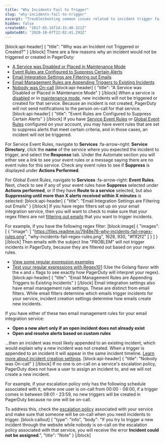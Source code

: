 ```yaml
---
title: "Why Incidents Fail to Trigger"
slug: "why-incidents-fail-to-trigger"
excerpt: "Troubleshooting common issues related to incident trigger failure"
hidden: false
createdAt: "2017-05-16T14:15:40.321Z"
updatedAt: "2020-10-07T22:02:41.293Z"
---
```

[block:api-header]
{
  "title": "Why was an Incident not Triggered or Created?"
}
[/block]
There are a few reasons why an incident would not be triggered or created in PagerDuty:
- [A Service was Disabled or Placed in Maintenance Mode](#section-a-service-was-disabled-or-placed-in-maintenance-mode)
- [Event Rules are Configured to Suppress Certain Alerts](https://support.pagerduty.com/docs/why-incidents-fail-to-trigger#section-event-rules-are-configured-to-suppress-certain-alerts)
- [Email Integration Settings are Filtering out Emails](#section-email-integration-settings-are-filtering-out-emails)
- [Email Management Rules are Appending Triggers to Existing Incidents](#section-email-management-rules-are-appending-triggers-to-existing-incidents)
- [Nobody was On-call](#section-nobody-was-on-call) 
[block:api-header]
{
  "title": "A Service was Disabled or Placed in Maintenance Mode"
}
[/block]
When a service is [disabled](/docs/maintenance-windows#section-disable-a-service) or in [maintenance mode](/docs/maintenance-windows#section-scheduling-maintenance), new incidents will not be triggered or created for that service. Because an incident is not created, PagerDuty will not send notifications to the person on-call for that service.
[block:api-header]
{
  "title": "Event Rules are Configured to Suppress Certain Alerts"
}
[/block]
If you have [Service Event Rules](https://support.pagerduty.com/docs/event-management#section-configure-event-rules-for-a-service) or [Global Event Rules](https://support.pagerduty.com/docs/global-event-rules) configured on your account, you may have event rules that are set to suppress alerts that meet certain criteria, and in those cases, an incident will not be triggered. 

For Service Event Rules, navigate to **Services** :fa-arrow-right: **Service Directory**, click the **name** of the service where you expected the incident to trigger, and select the **Response** tab. 
Under the Automate section you will either see a link to see your event rules or a message saying there are no event rules for this service. Check any event rules to see if **Suppress** is displayed under **Actions Performed**.

For Global Event Rules, navigate to **Services** :fa-arrow-right: **Event Rules**. Next, check to see if any of your event rules have **Suppress** selected under **Actions performed**, or if they have **Route to a service** selected, but also **Suppressing until more than X alerts received within X minutes** is selected:
[block:api-header]
{
  "title": "Email Integration Settings are Filtering out Emails"
}
[/block]
If you have regex filters set up on your email integration service, then you will want to check to make sure that your regex filters are not [filtering out emails](doc:email-management-filters-and-rules#section-limit-noise-with-email-integration-filters) that you want to trigger incidents.

For example, if you have the following regex filter:
[block:image]
{
  "images": [
    {
      "image": [
        "https://files.readme.io/7948e76-why-incidents-fail-regex-rules.png",
        "why-incidents-fail-regex-rules.png",
        1628,
        930,
        "#f1f2f2"
      ]
    }
  ]
}
[/block]
Then emails with the subject line "PROBLEM" will not trigger incidents in PagerDuty, because they are filtered out based on your regex rules.
- [View some regular expression examples](/docs/email-management-filters-and-rules#section-regular-expression-tips-examples)
- [Test your regular expressions with Regex101](https://regex101.com/) (Use the Golang flavor with the `m` and `s` flags to see exactly how PagerDuty will interpret your regex).
[block:api-header]
{
  "title": "Email Management Rules are Appending Triggers to Existing Incidents"
}
[/block]
Email integration settings also have email management rule settings. These are distinct from email filters. While email filters determine which emails trigger incidents for your service, incident creation settings determine how emails create new incidents. 

If you have either of these two email management rules for your email integration service:

- **Open a new alert only if an open incident does not already exist**
- **Open and resolve alerts based on custom rules**

...then an incident was most likely appended to an existing incident, which would explain why a new incident was not created. When a trigger is appended to an incident it will appear in the same incident timeline. [Learn more about incident creation settings](/docs/email-management-filters-and-rules#section-trigger-and-resolve-alerts-with-email-management-rules).
[block:api-header]
{
  "title": "Nobody was On-call"
}
[/block]
If no one is on-call on a service's escalation policy, PagerDuty does not have a user to assign an incident to, and we will not create a new incident. 

For example, if your escalation policy only has the following schedule associated with it, where one user is on-call from 00:00 - 08:00, if a trigger comes in between 08:01 - 23:59, no new triggers will be created in PagerDuty because no one will be on-call.

To address this, check the [escalation policy](doc:escalation-policies) associated with your service and make sure that someone will be on-call when you need incidents to trigger.
[block:callout]
{
  "type": "info",
  "body": "If you try to trigger a new incident through the website while nobody is on-call on the escalation policy associated with that service, you will receive the error **Incident could not be assigned**.",
  "title": "Note"
}
[/block]